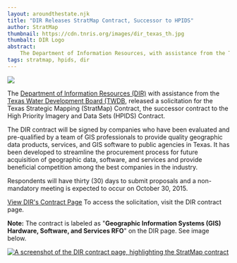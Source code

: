 ```yaml
---
layout: aroundthestate.njk
title: "DIR Releases StratMap Contract, Successor to HPIDS"
author: StratMap
thumbnail: https://cdn.tnris.org/images/dir_texas_th.jpg
thumbalt: DIR Logo
abstract:
    The Department of Information Resources, with assistance from the TWDB, has released a solicitation for a StratMap contract.
tags: stratmap, hpids, dir
---
```


<img class="pull-right" src="https://cdn.tnris.org/images/dir_logo.jpg">

<p class="lead">The <a href="https://dir.texas.gov/">Department of Information Resources (DIR)</a> with assistance from the <a href="http://www.twdb.texas.gov/">Texas Water Development Board (TWDB</a>, released a solicitation for the Texas Strategic Mapping (StratMap) Contract, the successor contract to the High Priority Imagery and Data Sets (HPIDS) Contract.</p>
 
The DIR contract will be signed by companies who have been evaluated and pre-qualified by a team of GIS professionals to provide quality geographic data products, services, and GIS software to public agencies in Texas. It has been developed to streamline the procurement process for future acquisition of geographic data, software, and services and provide beneficial competition among the best companies in the industry.
 
Respondents will have thirty (30) days to submit proposals and a non-mandatory meeting is expected to occur on October 30, 2015.  
 
<p class="lead"><a class="btn btn-lg btn-danger pull-right" href="https://dir.texas.gov/View-Information-For-Vendors/Current-Contracting-Initiatives/Landing.aspx">View DIR's Contract Page</a> To access the solicitation, visit the DIR contract page.</p>

<div class="alert alert-warning"><strong>Note:</strong> The contract is labeled as "​<strong>Geographic Information Systems (GIS) Hardware, Software, and Services RFO</strong>" on the DIR page. See image below.</div>

<a href="https://dir.texas.gov/View-Information-For-Vendors/Current-Contracting-Initiatives/Landing.aspx"><img class="img-fluid" alt="A screenshot of the DIR contract page, highlighting the StratMap contract" src="https://cdn.tnris.org/images/dir_highlight.jpg"></a>

